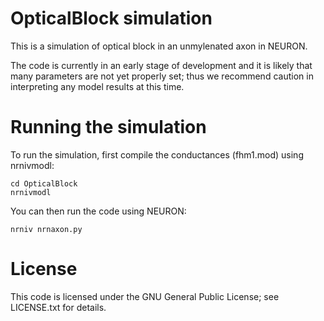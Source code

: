 OpticalBlock simulation
=======================

This is a simulation of optical block in an unmylenated axon in NEURON.

The code is currently in an early stage of development and it is likely that
many parameters are not yet properly set; thus we recommend caution in
interpreting any model results at this time.

# Running the simulation

To run the simulation, first compile the conductances (fhm1.mod) using
nrnivmodl:

    cd OpticalBlock
    nrnivmodl

You can then run the code using NEURON:

    nrniv nrnaxon.py

# License

This code is licensed under the GNU General Public License; see LICENSE.txt for
details.
